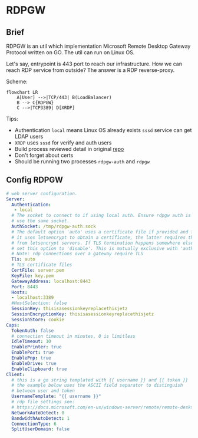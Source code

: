 # RDPGW

## Brief

RDPGW is an util which implementation Microsoft Remote Desktop Gateway Protocol written on GO.
The util can run on Linux OS.

Let's say, entrypoint is 443 port to reach our infrastructure. How we can reach RDP service from outside?
The answer is a RDP reverse-proxy.

Scheme:

```mermaid
flowchart LR
    A[User] -->|TCP/443| B(LoadBalancer)
    B --> C{RDPGW}
    C -->|TCP3389| D[XRDP]
```

Tips:
* Authentication `local` means Linux OS already exists `sssd` service can get LDAP users
* `XRDP` uses `sssd` for verify and auth users
* Build process reviewed detail in original [repo](https://github.com/bolkedebruin/rdpgw)
* Don't forget about certs
* Should be running two processes `rdpgw-auth` and `rdpgw`

## Config RDPGW

```yaml
# web server configuration. 
Server:
  Authentication:
   - local
  # The socket to connect to if using local auth. Ensure rdpgw auth is configured to
  # use the same socket.
  AuthSocket: /tmp/rdpgw-auth.sock
  # The default option 'auto' uses a certificate file if provided and found otherwise
  # it uses letsencrypt to obtain a certificate, the latter requires that the host is reachable
  # from letsencrypt servers. If TLS termination happens somewhere else (e.g. a load balancer)
  # set this option to 'disable'. This is mutually exclusive with 'authentication: local'
  # Note: rdp connections over a gateway require TLS
  Tls: auto
  # TLS certificate files
  CertFile: server.pem
  KeyFile: key.pem
  GatewayAddress: localhost:8443
  Port: 8443
  Hosts:
  - localhost:3389
  #HostSelection: false
  SessionKey: thisisasessionkeyreplacethisjetz
  SessionEncryptionKey: thisisasessionkeyreplacethisjetz
  SessionStore: cookie
Caps:
  TokenAuth: false
  # connection timeout in minutes, 0 is limitless
  IdleTimeout: 10
  EnablePrinter: true
  EnablePort: true
  EnablePnp: true
  EnableDrive: true
  EnableClipboard: true
Client:
  # this is a go string templated with {{ username }} and {{ token }}
  # the example below uses the ASCII field separator to distinguish
  # between user and token 
  UsernameTemplate: "{{ username }}"
  # rdp file settings see: 
  # https://docs.microsoft.com/en-us/windows-server/remote/remote-desktop-services/clients/rdp-files
  NetworkAutoDetect: 0
  BandwidthAutoDetect: 1
  ConnectionType: 6
  SplitUserDomain: false
```
